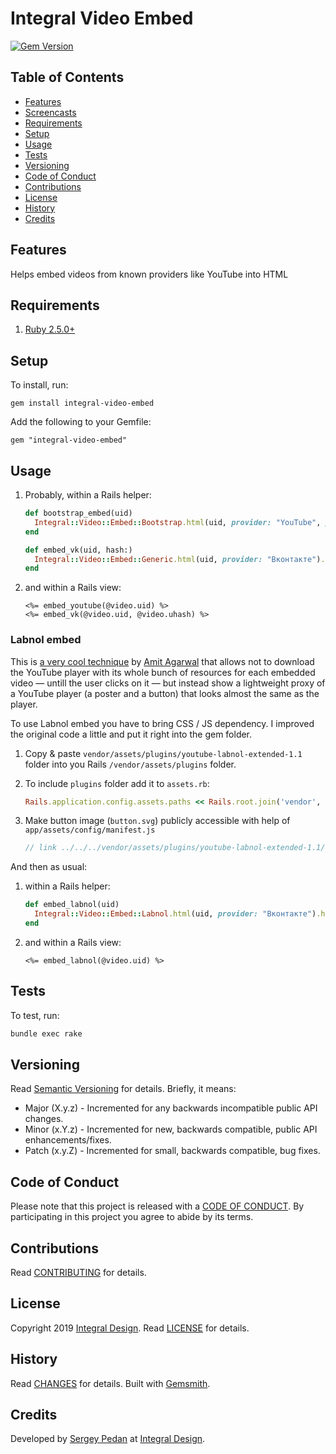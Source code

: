 # Integral Video Embed

[![Gem Version](https://badge.fury.io/rb/integral-video-embed.svg)](https://badge.fury.io/rb/integral-video-embed)

<!-- Tocer[start]: Auto-generated, don't remove. -->

## Table of Contents

  - [Features](#features)
  - [Screencasts](#screencasts)
  - [Requirements](#requirements)
  - [Setup](#setup)
  - [Usage](#usage)
  - [Tests](#tests)
  - [Versioning](#versioning)
  - [Code of Conduct](#code-of-conduct)
  - [Contributions](#contributions)
  - [License](#license)
  - [History](#history)
  - [Credits](#credits)

<!-- Tocer[finish]: Auto-generated, don't remove. -->

## Features

Helps embed videos from known providers like YouTube into HTML

## Requirements

1. [Ruby 2.5.0+](https://www.ruby-lang.org)

## Setup

To install, run:

    gem install integral-video-embed

Add the following to your Gemfile:

    gem "integral-video-embed"

## Usage

1. Probably, within a Rails helper:

    ```ruby
    def bootstrap_embed(uid)
      Integral::Video::Embed::Bootstrap.html(uid, provider: "YouTube", proportions: "16by9").html_safe
    end

    def embed_vk(uid, hash:)
      Integral::Video::Embed::Generic.html(uid, provider: "Вконтакте").html_safe
    end
    ```

1. and within a Rails view:

    ```slim
    <%= embed_youtube(@video.uid) %>
    <%= embed_vk(@video.uid, @video.uhash) %>
    ```

### Labnol embed

This is [a very cool technique](https://www.labnol.org/internet/light-youtube-embeds/27941/) by [Amit Agarwal](https://www.labnol.org/about/) that allows not to download the YouTube player with its whole bunch of resources for each embedded video — untill the user clicks on it — but instead show a lightweight proxy of a YouTube player (a poster and a button) that looks almost the same as the player.

To use Labnol embed you have to bring CSS / JS dependency. I improved the original code a little and put it right into the gem folder.

1. Copy & paste `vendor/assets/plugins/youtube-labnol-extended-1.1` folder into you Rails `/vendor/assets/plugins` folder.

1. To include `plugins` folder add it to `assets.rb`:

    ```ruby
    Rails.application.config.assets.paths << Rails.root.join('vendor', 'assets', 'plugins')
    ```

1. Make button image (`button.svg`) publicly accessible with help of `app/assets/config/manifest.js`

    ```js
    // link ../../../vendor/assets/plugins/youtube-labnol-extended-1.1/button.svg
    ```

And then as usual:

1. within a Rails helper:

    ```ruby
    def embed_labnol(uid)
      Integral::Video::Embed::Labnol.html(uid, provider: "Вконтакте").html_safe
    end
    ```

1. and within a Rails view:

    ```slim
    <%= embed_labnol(@video.uid) %>
    ```

## Tests

To test, run:

```sh
bundle exec rake
```

## Versioning

Read [Semantic Versioning](https://semver.org) for details. Briefly, it means:

- Major (X.y.z) - Incremented for any backwards incompatible public API changes.
- Minor (x.Y.z) - Incremented for new, backwards compatible, public API enhancements/fixes.
- Patch (x.y.Z) - Incremented for small, backwards compatible, bug fixes.

## Code of Conduct

Please note that this project is released with a [CODE OF CONDUCT](CODE_OF_CONDUCT.md). By
participating in this project you agree to abide by its terms.

## Contributions

Read [CONTRIBUTING](CONTRIBUTING.md) for details.

## License

Copyright 2019 [Integral Design](https://integral-design.ru).
Read [LICENSE](LICENSE.md) for details.

## History

Read [CHANGES](CHANGES.md) for details.
Built with [Gemsmith](https://github.com/bkuhlmann/gemsmith).

## Credits

Developed by [Sergey Pedan]() at
[Integral Design](https://integral-design.ru).
